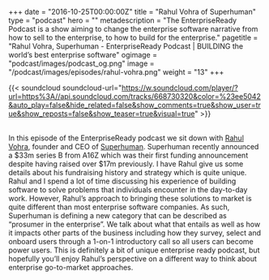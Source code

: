 +++
date = "2016-10-25T00:00:00Z"
title = "Rahul Vohra of Superhuman"
type = "podcast"
hero = ""
metadescription = "The EnterpriseReady Podcast is a show aiming to change the enterprise software narrative from how to sell to the enterprise, to how to build for the enterprise."
pagetitle = "Rahul Vohra, Superhuman - EnterpriseReady Podcast | BUILDING the world’s best enterprise software"
ogimage = "podcast/images/podcast_og.png"
image = "/podcast/images/episodes/rahul-vohra.png"
weight = "13"
+++

{{< soundcloud soundcloud-url="https://w.soundcloud.com/player/?url=https%3A//api.soundcloud.com/tracks/668730320&color=%23ee5042&auto_play=false&hide_related=false&show_comments=true&show_user=true&show_reposts=false&show_teaser=true&visual=true" >}}

\
In this episode of the EnterpriseReady podcast we sit down with [Rahul Vohra](https://www.linkedin.com/in/rahulvohra/), founder and CEO of [Superhuman](https://superhuman.com/). Superhuman recently announced a $33m series B from A16Z which was their first funding announcement despite having raised over $17m previously. I have Rahul give us some details about his fundraising history and strategy which is quite unique.  Rahul and I spend a lot of time discussing his experience of building software to solve problems that individuals encounter in the day-to-day work. However, Rahul’s approach to bringing these solutions to market is quite different than most enterprise software companies. As such, Superhuman is defining a new category that can be described as “prosumer in the enterprise”. We talk about what that entails as well as how it impacts other parts of the business including how they survey, select and onboard users through a 1-on-1 introductory call so all users can become power users. This is definitely a bit of unique enterprise ready podcast, but hopefully you’ll enjoy Rahul’s perspective on a different way to think about enterprise go-to-market approaches.
